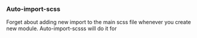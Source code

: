 ### Auto-import-scss

Forget about adding new import to the main scss file whenever you create new module. Auto-import-scsss will do it for